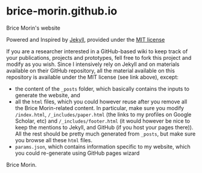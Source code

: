 brice-morin.github.io
=====================

Brice Morin's website

Powered and Inspired by [Jekyll](http://jekyllrb.com/), provided under the [MIT license](https://github.com/mojombo/jekyll/blob/master/LICENSE)

If you are a researcher interested in a GitHub-based wiki to keep track of your publications, projects and prototypes, fell free to fork this project and modify as you wish. Since I intensively rely on Jekyll and on materials available on their GitHub repository, all the material available on this repository is available under the MIT license (see link above), except:

- the content of the `_posts` folder, which basically contains the inputs to generate the website, and
- all the `html` files, which you could however reuse after you remove all the Brice Morin-related content. In particular, make sure you modify `/index.html`, `/_includes/paper.html` (the links to my profiles on Google Scholar, etc) and `/_includes/footer.html` (it would however be nice to keep the mentions to Jekyll, and GitHub (if you host your pages there)). All the rest should be pretty much generated from `_posts`, but make sure you browse all these `html` files.
- `params.json`, which contains information specific to my website, which you could re-generate using GitHub pages wizard

Brice Morin.
